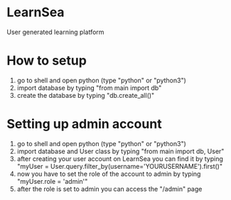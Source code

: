 # LearnSea
User generated learning platform

# How to setup
1. go to shell and open python (type "python" or "python3")
2. import database by typing "from main import db"
3. create the database by typing "db.create_all()"

# Setting up admin account
1. go to shell and open python (type "python" or "python3")
2. import database and User class by typing "from main import db, User"
3. after creating your user account on LearnSea you can find it by typing "myUser = User.query.filter_by(username='YOURUSERNAME').first()"
4. now you have to set the role of the account to admin by typing "myUser.role = 'admin'"
5. after the role is set to admin you can access the "/admin" page
